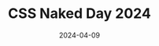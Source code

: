 ---
title: CSS Naked Day 2024
description: Archive of participants for the CSS Naked Day 2024 event
url: https://css-naked-day.github.io/2024.html
date: 2024-04-09
rss: true
tags:
    - css
    - archive
---